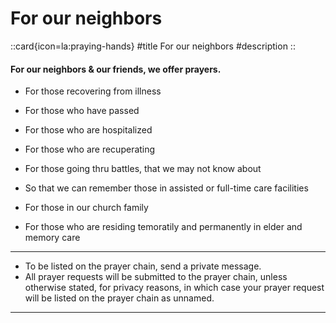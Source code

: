 # For our neighbors

::card{icon=la:praying-hands}
#title
For our neighbors
#description
::

#### For our neighbors & our friends, we offer prayers.

- For those recovering from illness

- For those who have passed

- For those who are hospitalized

- For those who are recuperating

- For those going thru battles, that we may not know about

- So that we can remember those in assisted or full-time care facilities

- For those in our church family

- For those who are residing temoratily and permanently in elder and memory care

---

- To be listed on the prayer chain, send a private message.
- All prayer requests will be submitted to the prayer chain, unless otherwise stated, for privacy reasons, in which case your prayer request will be listed on the prayer chain as unnamed.
---